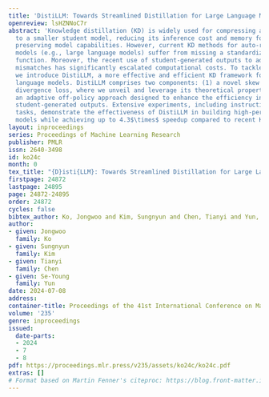 ```yaml
---
title: 'DistiLLM: Towards Streamlined Distillation for Large Language Models'
openreview: lsHZNNoC7r
abstract: 'Knowledge distillation (KD) is widely used for compressing a teacher model
  to a smaller student model, reducing its inference cost and memory footprint while
  preserving model capabilities. However, current KD methods for auto-regressive sequence
  models (e.g., large language models) suffer from missing a standardized objective
  function. Moreover, the recent use of student-generated outputs to address training-inference
  mismatches has significantly escalated computational costs. To tackle these issues,
  we introduce DistiLLM, a more effective and efficient KD framework for auto-regressive
  language models. DistiLLM comprises two components: (1) a novel skew Kullback-Leibler
  divergence loss, where we unveil and leverage its theoretical properties, and (2)
  an adaptive off-policy approach designed to enhance the efficiency in utilizing
  student-generated outputs. Extensive experiments, including instruction-following
  tasks, demonstrate the effectiveness of DistiLLM in building high-performing student
  models while achieving up to 4.3$\times$ speedup compared to recent KD methods.'
layout: inproceedings
series: Proceedings of Machine Learning Research
publisher: PMLR
issn: 2640-3498
id: ko24c
month: 0
tex_title: "{D}isti{LLM}: Towards Streamlined Distillation for Large Language Models"
firstpage: 24872
lastpage: 24895
page: 24872-24895
order: 24872
cycles: false
bibtex_author: Ko, Jongwoo and Kim, Sungnyun and Chen, Tianyi and Yun, Se-Young
author:
- given: Jongwoo
  family: Ko
- given: Sungnyun
  family: Kim
- given: Tianyi
  family: Chen
- given: Se-Young
  family: Yun
date: 2024-07-08
address:
container-title: Proceedings of the 41st International Conference on Machine Learning
volume: '235'
genre: inproceedings
issued:
  date-parts:
  - 2024
  - 7
  - 8
pdf: https://proceedings.mlr.press/v235/assets/ko24c/ko24c.pdf
extras: []
# Format based on Martin Fenner's citeproc: https://blog.front-matter.io/posts/citeproc-yaml-for-bibliographies/
---
```

